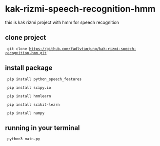 # kak-rizmi-speech-recognition-hmm
this is kak rizmi project with hmm for speech recognition

## clone project
<code> git clone https://github.com/fadlytanjung/kak-rizmi-speech-recognition-hmm.git</code>

## install package
<code> pip install python_speech_features </code>

<code> pip install scipy.io </code>

<code> pip install hmmlearn </code>

<code> pip install scikit-learn </code>

<code> pip install numpy </code>

## running in your terminal
<code> python3 main.py </code>
